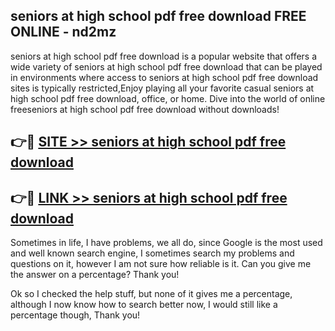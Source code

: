 ## seniors at high school pdf free download FREE ONLINE - nd2mz

seniors at high school pdf free download is a popular website that offers a wide variety of seniors at high school pdf free download that can be played in environments where access to seniors at high school pdf free download sites is typically restricted,Enjoy playing all your favorite casual seniors at high school pdf free download, office, or home. Dive into the world of online freeseniors at high school pdf free download without downloads!

## 👉🔴 [SITE >> seniors at high school pdf free download](http://news.freeplayer.one?title=seniors_at_high_school_pdf_free_download&ref=FRRE)

## 👉🔴 [LINK >> seniors at high school pdf free download](http://news.freeplayer.one?title=seniors_at_high_school_pdf_free_download&ref=FREE)

Sometimes in life, I have problems, we all do, since Google is the most used and well known search engine, I sometimes search my problems and questions on it, however I am not sure how reliable is it. Can you give me the answer on a percentage? Thank you!

Ok so I checked the help stuff, but none of it gives me a percentage, although I now know how to search better now, I would still like a percentage though, Thank you!